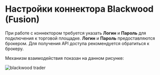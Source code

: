 # Настройки коннектора Blackwood (Fusion)

При работе с коннектором требуется указать **Логин** и **Пароль** для подключения к торговой площадке. **Логин** и **Пароль** предоставляются брокером. Для получения API доступа рекомендуется обратиться к брокеру.

Механизм взаимодействия показан на данном рисунке: 

![blackwood trader](~/images/blackwood_trader.png)
